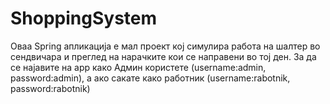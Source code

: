 # ShoppingSystem
Оваа Spring апликација е мал проект кој симулира работа на шалтер во сендвичара и преглед на нарачките кои се направени во тој ден.
За да се најавите на app како Админ користете (username:admin, password:admin), а ако сакате како работник (username:rabotnik, password:rabotnik)
